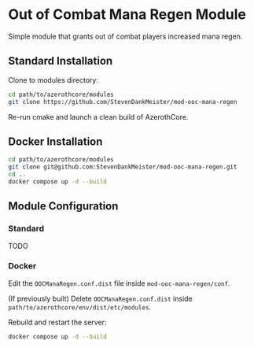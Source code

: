 # Out of Combat Mana Regen Module

Simple module that grants out of combat players increased mana regen.

## Standard Installation
Clone to modules directory:
```bash
cd path/to/azerothcore/modules
git clone https://github.com/StevenDankMeister/mod-ooc-mana-regen
```
Re-run cmake and launch a clean build of AzerothCore.

## Docker Installation
```bash
cd path/to/azerothcore/modules
git clone git@github.com:StevenDankMeister/mod-ooc-mana-regen.git
cd ..
docker compose up -d --build
```

## Module Configuration

### Standard
TODO
### Docker
Edit the `OOCManaRegen.conf.dist` file inside `mod-ooc-mana-regen/conf`.

(If previously built) Delete `OOCManaRegen.conf.dist` inside `path/to/azerothcore/env/dist/etc/modules`.

Rebuild and restart the server:
```bash
docker compose up -d --build
```
